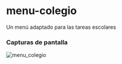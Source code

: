# menu-colegio
Un menú adaptado para las tareas escolares

### Capturas de pantalla
![menu_colegio](https://github.com/alex-ortega-07/menu-colegio/assets/85643095/bfdf240e-86c3-43f4-93a9-93591157188b)

